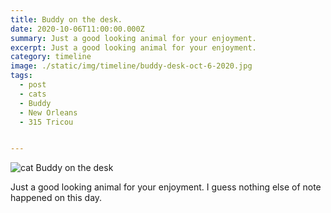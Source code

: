 ```yaml
---
title: Buddy on the desk.
date: 2020-10-06T11:00:00.000Z
summary: Just a good looking animal for your enjoyment.
excerpt: Just a good looking animal for your enjoyment.
category: timeline
image: ./static/img/timeline/buddy-desk-oct-6-2020.jpg
tags:
  - post 
  - cats
  - Buddy
  - New Orleans
  - 315 Tricou


---
```


![cat Buddy on the desk](/static/img/buddy/buddy-desk-oct-6-2020.jpg "cat buddy on the desk")

Just a good looking animal for your enjoyment. I guess nothing else of note happened on this day.